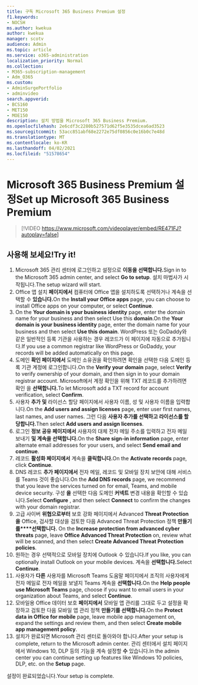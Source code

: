 ```yaml
---
title: 구독 Microsoft 365 Business Premium 설정
f1.keywords:
- NOCSH
ms.author: kwekua
author: kwekua
manager: scotv
audience: Admin
ms.topic: article
ms.service: o365-administration
localization_priority: Normal
ms.collection:
- M365-subscription-management
- Adm_O365
ms.custom:
- AdminSurgePortfolio
- adminvideo
search.appverid:
- BCS160
- MET150
- MOE150
description: 설치 방법을 Microsoft 365 Business Premium.
ms.openlocfilehash: 2e6cdf3c2280b527571d62f5e3535dcea6ad3523
ms.sourcegitcommit: 53acc851abf68e2272e75df0856c0e16b0c7e48d
ms.translationtype: MT
ms.contentlocale: ko-KR
ms.lasthandoff: 04/02/2021
ms.locfileid: "51578654"
---
```

# <a name="set-up-microsoft-365-business-premium"></a><span data-ttu-id="0b898-103">Microsoft 365 Business Premium 설정</span><span class="sxs-lookup"><span data-stu-id="0b898-103">Set up Microsoft 365 Business Premium</span></span>

> [!VIDEO https://www.microsoft.com/videoplayer/embed/RE471FJ?autoplay=false]

## <a name="try-it"></a><span data-ttu-id="0b898-104">사용해 보세요!</span><span class="sxs-lookup"><span data-stu-id="0b898-104">Try it!</span></span>

1. <span data-ttu-id="0b898-105">Microsoft 365 관리 센터에 로그인하고 설정으로 **이동을 선택합니다.**</span><span class="sxs-lookup"><span data-stu-id="0b898-105">Sign in to the Microsoft 365 admin center, and select  **Go to setup**.</span></span> <span data-ttu-id="0b898-106">설치 마법사가 시작됩니다.</span><span class="sxs-lookup"><span data-stu-id="0b898-106">The setup wizard will start.</span></span>
2.  <span data-ttu-id="0b898-107">Office 앱 설치 **페이지에서** 컴퓨터에 Office 앱을 설치하도록 선택하거나 계속을 선택할 수 **있습니다.**</span><span class="sxs-lookup"><span data-stu-id="0b898-107">On the  **Install your Office apps**  page, you can choose to install Office apps on your computer, or select  **Continue**.</span></span>
3.  <span data-ttu-id="0b898-108">On the  **Your domain is your business identity**  page, enter the domain name for your business and then select Use this  **domain**.</span><span class="sxs-lookup"><span data-stu-id="0b898-108">On the  **Your domain is your business identity**  page, enter the domain name for your business and then select  **Use this domain**.</span></span> <span data-ttu-id="0b898-109">WordPress 또는 GoDaddy와 같은 일반적인 등록 기관을 사용하는 경우 레코드가 이 페이지에 자동으로 추가됩니다.</span><span class="sxs-lookup"><span data-stu-id="0b898-109">If you use a common registrar like WordPress or GoDaddy, your records will be added automatically on this page.</span></span>
4. <span data-ttu-id="0b898-110">도메인 **확인 페이지에서** 도메인  소유권을 확인하려면 확인을 선택한 다음 도메인 등록 기관 계정에 로그인합니다.</span><span class="sxs-lookup"><span data-stu-id="0b898-110">On the  **Verify your domain**  page, select  **Verify** to verify ownership of your domain, and then sign in to your domain registrar account.</span></span> <span data-ttu-id="0b898-111">Microsoft에서 계정 확인을 위해 TXT 레코드를 추가하려면 확인 을 **선택합니다.**</span><span class="sxs-lookup"><span data-stu-id="0b898-111">To let Microsoft add a TXT record for account verification, select  **Confirm**.</span></span>
5. <span data-ttu-id="0b898-112">사용자  **추가 및**  라이선스 할당 페이지에서 사용자 이름, 성 및 사용자 이름을 입력합니다.</span><span class="sxs-lookup"><span data-stu-id="0b898-112">On the  **Add users and assign licenses**  page, enter user first names, last names, and user names.</span></span> <span data-ttu-id="0b898-113">그런 다음 **사용자 추가를 선택하고 라이선스를 할당합니다.**</span><span class="sxs-lookup"><span data-stu-id="0b898-113">Then select  **Add users and assign licenses**.</span></span>
6. <span data-ttu-id="0b898-114">로그인 **정보 공유 페이지에서** 사용자의 대체 전자 메일 주소를 입력하고 전자 메일 보내기 **및 계속을 선택합니다.**</span><span class="sxs-lookup"><span data-stu-id="0b898-114">On the  **Share sign-in information**  page, enter alternate email addresses for your users, and select  **Send email and continue**.</span></span>
7.  <span data-ttu-id="0b898-115">레코드 **활성화 페이지에서** 계속을 **클릭합니다.**</span><span class="sxs-lookup"><span data-stu-id="0b898-115">On the  **Activate records**  page, click  **Continue**.</span></span>
8.  <span data-ttu-id="0b898-116">DNS 레코드 **추가 페이지에서** 전자 메일, 레코드 및 모바일 장치 보안에 대해 서비스를 Teams 것이 좋습니다.</span><span class="sxs-lookup"><span data-stu-id="0b898-116">On the  **Add DNS records**  page, we recommend that you leave the services turned on for email, Teams, and mobile device security.</span></span> <span data-ttu-id="0b898-117">구성 **을** 선택한 다음 도메인 **커넥트** 변경 내용을 확인할 수 있습니다.</span><span class="sxs-lookup"><span data-stu-id="0b898-117">Select  **Configure** , and then select  **Connect** to confirm the changes with your domain registrar.</span></span>
9.  <span data-ttu-id="0b898-118">고급 사이버 **위협으로부터** 보호 강화 페이지에서 Advanced **Threat Protection을** Office, 검사할 대상을 검토한 다음 Advanced Threat Protection 정책 **만들기를\*\*\*\*선택합니다.**   </span><span class="sxs-lookup"><span data-stu-id="0b898-118">On the  **Increase protection from advanced cyber threats**  page, leave  **Office Advanced Threat Protection**  on, review what will be scanned, and then select  **Create Advanced Threat Protection**   **policies**.</span></span>
10.  <span data-ttu-id="0b898-119">원하는 경우 선택적으로 모바일 장치에 Outlook 수 있습니다.</span><span class="sxs-lookup"><span data-stu-id="0b898-119">If you like, you can optionally install Outlook on your mobile devices.</span></span> <span data-ttu-id="0b898-120">계속을 **선택합니다.**</span><span class="sxs-lookup"><span data-stu-id="0b898-120">Select  **Continue**.</span></span>
11. <span data-ttu-id="0b898-121">사용자가 **다른** 사용자를 Microsoft Teams 도움말 페이지에서 조직의 사용자에게 전자 메일로 전자 메일을 보낼지 Teams 계속을 **선택합니다.**</span><span class="sxs-lookup"><span data-stu-id="0b898-121">On the  **Help people use Microsoft Teams**  page, choose if you want to email users in your organization about Teams, and select  **Continue**.</span></span>
12. <span data-ttu-id="0b898-122">모바일용 Office 데이터 보호 **페이지에서** 모바일 앱 관리를 그대로 두고 설정을 확장하고 검토한 다음 모바일 앱 관리 정책 **만들기를 선택합니다.**</span><span class="sxs-lookup"><span data-stu-id="0b898-122">On the  **Protect data in Office for mobile**  page, leave mobile app management on, expand the settings and review them, and then select  **Create mobile app management policy**.</span></span>
13. <span data-ttu-id="0b898-123">설치가 완료되면 Microsoft 관리 센터로 돌아와야 합니다.</span><span class="sxs-lookup"><span data-stu-id="0b898-123">After your setup is complete, return to the Microsoft admin center.</span></span> <span data-ttu-id="0b898-124">관리 센터에서 설치 페이지에서 Windows 10, DLP 등의 기능을 계속 설정할 **수** 있습니다.</span><span class="sxs-lookup"><span data-stu-id="0b898-124">In the admin center you can continue setting up features like Windows 10 policies, DLP, etc. on the  **Setup**  page.</span></span>

<span data-ttu-id="0b898-125">설정이 완료되었습니다.</span><span class="sxs-lookup"><span data-stu-id="0b898-125">Your setup is complete.</span></span>